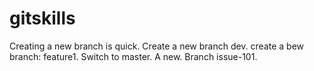 # gitskills
Creating a new branch is quick.
Create a new branch dev.
create a bew branch: feature1.
Switch to master.
A new.
Branch issue-101.